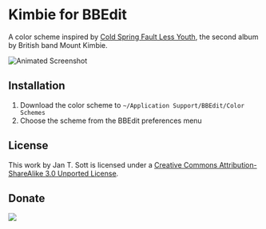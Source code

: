# Kimbie for BBEdit

A color scheme inspired by [Cold Spring Fault Less Youth][1], the second album by British band Mount Kimbie.

![Animated Screenshot][2]

## Installation

1. Download the color scheme to `~/Application Support/BBEdit/Color Schemes`
2. Choose the scheme from the BBEdit preferences menu

## License

This work by Jan T. Sott is licensed under a [Creative Commons Attribution-ShareAlike 3.0 Unported License][3].

## Donate

[<img src="https://raw.github.com/balupton/flattr-buttons/master/badge-89x18.gif" />][4]

[1]: http://www.discogs.com/Mount-Kimbie-Cold-Spring-Fault-Less-Youth/master/561611
[2]: https://raw.github.com/idleberg/Kimbie-BBEdit/master/images/screenshot.gif
[3]: http://creativecommons.org/licenses/by-sa/3.0/deed.en_US
[4]: https://flattr.com/submit/auto?user_id=idleberg&url=https://github.com/idleberg/Kimbie-BBEdit/&title=Kimbie%20Color%20Scheme&category=software